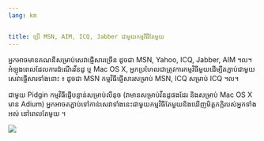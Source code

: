 ```yaml
---
lang: km


title: ប្រើ MSN, AIM, ICQ, Jabber ជាមួយ​កម្ម​វិធី​តែមួយ​
---
```


អ្នក​អាច​មានគណនីសម្រាប់សេវា​​ផ្ញើសារ​ច្រើន​ ដូច​ជា 
MSN, Yahoo, ICQ, Jabber, AIM ។ល។ អំឡុង​ពេល​ដែល​ការ​ដំណើរ​វីនដូ ឬ​ Mac OS X, 
អ្នក​ប្រហែល​ជា​ត្រូវការ​កម្មវិធី​មួយ​ដើម្បី​តភ្ជាប់​ជា​មួយ​សេវា​ផ្ញើ​សារ​ទាំង​នោះ​ ៖​ ដូច​ជា MSN 
កម្មវិធី​ផ្ញើសារ​​សម្រាប់​ MSN, ICQ សម្រាប់​ ICQ ។ល។

ជាមួយ​ Pidgin កម្មវិធី​ផ្ញើ​បន្ទាន់​សម្រាប់​លីនុច (វា​មាន​សម្រាប់​វីនដូ​​ផងដែរ និង​សម្រាប់​ Mac OS X មាន Adium)
​អ្នក​អាច​តភ្ជាប់​ទៅ​កាន់​សេវា​ទាំង​នេះ​​​​ជា​មួយ​កម្មវិធីតែមួយ​​ និង​ឃើញ​មិត្តភក្តិរបស់​អ្នកទាំងអស់
នៅ​ពេល​តែ​មួយ​ ។

<img src="Images/gaim_im_services.png" />

  
